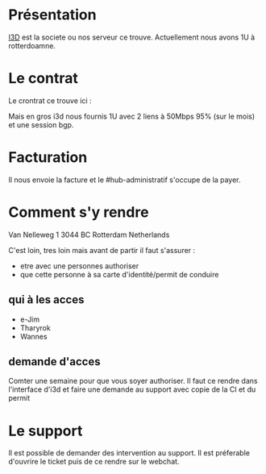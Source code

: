 <!-- TITLE: I3D -->
<!-- SUBTITLE: Notre datacenter -->

# Présentation
[I3D](https://www.i3d.net/) est la societe ou nos serveur ce trouve. Actuellement nous avons 1U à rotterdoamne.

# Le contrat
Le crontrat ce trouve ici : 

Mais en gros i3d nous fournis 1U avec 2 liens à 50Mbps 95% (sur le mois) et une session bgp.

# Facturation
Il nous envoie la facture et le #hub-administratif s'occupe de la payer.

# Comment s'y rendre
Van Nelleweg 1
3044 BC Rotterdam
Netherlands

C'est loin, tres loin mais avant de partir il faut s'assurer : 
* etre avec une personnes authoriser
* que cette personne à sa carte d'identité/permit de conduire

## qui à les acces
* e-Jim
* Tharyrok
* Wannes

## demande d'acces
Comter une semaine pour que vous soyer authoriser.
Il faut ce rendre dans l'interface d'i3d et faire une demande au support avec copie de la CI et du permit

# Le support
Il est possible de demander des intervention au support. Il est préferable d'ouvrire le ticket puis de ce rendre sur le webchat.